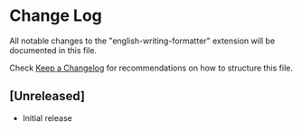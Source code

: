 # Change Log

All notable changes to the "english-writing-formatter" extension will be documented in this file.

Check [Keep a Changelog](http://keepachangelog.com/) for recommendations on how to structure this file.

## [Unreleased]

- Initial release